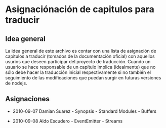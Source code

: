 
Asignaciónación de capitulos para traducir
==========================================

## Idea general
La idea general de este archivo es contar con una lista de asignación de capitulos a traducir (tomados de la documentación oficial) con aquellos usurios que deseen participar del proyecto de traducción.
Cuando un usuario se hace responsable de un capítulo implica (idealmente) que no sólo debe hacer la traducción inicial respectivamente si no también el seguimiento de las modificaciones que puedan surgir en futuras versiones de nodejs.

## Asignaciones

* 2010-09-07	Damian Suarez
								- Synopsis
								- Standard Modules
								- Buffers

* 2010-09-08  Aldo Escudero
                - EventEmitter
                - Streams
